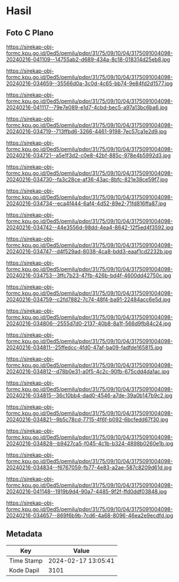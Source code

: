 # Hasil

## Foto C Plano

https://sirekap-obj-formc.kpu.go.id/0ed5/pemilu/pdpr/31/75/09/10/04/3175091004098-20240216-041109--14755ab2-d689-434a-8c18-018314d25eb8.jpg

https://sirekap-obj-formc.kpu.go.id/0ed5/pemilu/pdpr/31/75/09/10/04/3175091004098-20240216-034659--35566d0a-3c0d-4c65-bb74-9e84fd2d1577.jpg

https://sirekap-obj-formc.kpu.go.id/0ed5/pemilu/pdpr/31/75/09/10/04/3175091004098-20240216-041117--79e7e089-e1d7-4cbd-bec5-a97a13bc6ba6.jpg

https://sirekap-obj-formc.kpu.go.id/0ed5/pemilu/pdpr/31/75/09/10/04/3175091004098-20240216-034719--713ffbd6-3266-4461-9198-7ec57ca1e2d9.jpg

https://sirekap-obj-formc.kpu.go.id/0ed5/pemilu/pdpr/31/75/09/10/04/3175091004098-20240216-034721--a5e1f3d2-c0e8-42bf-885c-978e4b5992d3.jpg

https://sirekap-obj-formc.kpu.go.id/0ed5/pemilu/pdpr/31/75/09/10/04/3175091004098-20240216-034730--fa3c28ce-af36-43ac-8bfc-821e38ce59f7.jpg

https://sirekap-obj-formc.kpu.go.id/0ed5/pemilu/pdpr/31/75/09/10/04/3175091004098-20240216-034734--eca4f444-6af4-4d52-89e2-71fd816ffa87.jpg

https://sirekap-obj-formc.kpu.go.id/0ed5/pemilu/pdpr/31/75/09/10/04/3175091004098-20240216-034742--44e3556d-98dd-4ea4-8642-12f5ed4f3592.jpg

https://sirekap-obj-formc.kpu.go.id/0ed5/pemilu/pdpr/31/75/09/10/04/3175091004098-20240216-034747--d4f529ad-8038-4ca8-bdd3-eaaf1cd2232b.jpg

https://sirekap-obj-formc.kpu.go.id/0ed5/pemilu/pdpr/31/75/09/10/04/3175091004098-20240216-034753--3ffc7b23-47fb-426b-bd4f-4600dd42750c.jpg

https://sirekap-obj-formc.kpu.go.id/0ed5/pemilu/pdpr/31/75/09/10/04/3175091004098-20240216-034759--c2fd7882-7c74-48f4-ba91-22484acc6e5d.jpg

https://sirekap-obj-formc.kpu.go.id/0ed5/pemilu/pdpr/31/75/09/10/04/3175091004098-20240216-034806--2555d7d0-2137-40b8-8a1f-566d9fb84c24.jpg

https://sirekap-obj-formc.kpu.go.id/0ed5/pemilu/pdpr/31/75/09/10/04/3175091004098-20240216-034811--25ffedcc-4fd0-47af-ba09-fadfde165815.jpg

https://sirekap-obj-formc.kpu.go.id/0ed5/pemilu/pdpr/31/75/09/10/04/3175091004098-20240216-034812--d78b0e31-a0f5-4c2c-90fb-675cdd4da1ac.jpg

https://sirekap-obj-formc.kpu.go.id/0ed5/pemilu/pdpr/31/75/09/10/04/3175091004098-20240216-034815--36c10bb4-dad0-4546-a7de-39a0b147b9c2.jpg

https://sirekap-obj-formc.kpu.go.id/0ed5/pemilu/pdpr/31/75/09/10/04/3175091004098-20240216-034821--9b5c78cd-7715-4f6f-b092-6bcfedd67f30.jpg

https://sirekap-obj-formc.kpu.go.id/0ed5/pemilu/pdpr/31/75/09/10/04/3175091004098-20240216-034828--b9427ca5-f045-4c1b-b324-4898b0260e1b.jpg

https://sirekap-obj-formc.kpu.go.id/0ed5/pemilu/pdpr/31/75/09/10/04/3175091004098-20240216-034834--f6767059-fb77-4e83-a2ae-587c8209d61d.jpg

https://sirekap-obj-formc.kpu.go.id/0ed5/pemilu/pdpr/31/75/09/10/04/3175091004098-20240216-041148--1919b9d4-90a7-4485-9f2f-ffd0ddf03848.jpg

https://sirekap-obj-formc.kpu.go.id/0ed5/pemilu/pdpr/31/75/09/10/04/3175091004098-20240216-034657--869f6b9b-7cd6-4a68-8096-46ea2e9ecdfd.jpg


## Metadata

| Key        | Value               |
| ---------- | ------------------- |
| Time Stamp | 2024-02-17 13:05:41 |
| Kode Dapil | 3101                |



